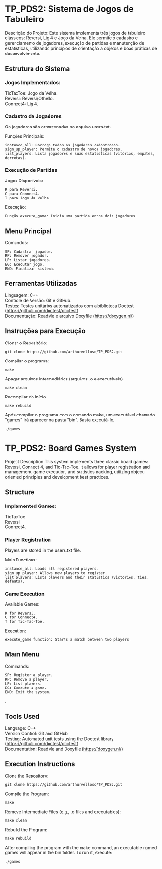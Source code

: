 # TP_PDS2: Sistema de Jogos de Tabuleiro

Descrição do Projeto: 
Este sistema implementa três jogos de tabuleiro clássicos: Reversi, Lig 4 e Jogo da Velha. Ele permite o cadastro e gerenciamento de jogadores, execução de partidas e manutenção de estatísticas, utilizando princípios de orientação a objetos e boas práticas de desenvolvimento.


## Estrutura do Sistema
### Jogos Implementados:

  TicTacToe: Jogo da Velha.  
  Reversi: Reversi/Othello.  
  Connect4: Lig 4.  

### Cadastro de Jogadores
Os jogadores são armazenados no arquivo users.txt.

Funções Principais:

    instance_all: Carrega todos os jogadores cadastrados.  
    sign_up_player: Permite o cadastro de novos jogadores.  
    list_players: Lista jogadores e suas estatísticas (vitórias, empates, derrotas).  


### Execução de Partidas
Jogos Disponíveis:

    R para Reversi.  
    C para Connect4.  
    T para Jogo da Velha.  

Execução:

    Função execute_game: Inicia uma partida entre dois jogadores.


## Menu Principal
Comandos:

    SP: Cadastrar jogador.  
    RP: Remover jogador.  
    LP: Listar jogadores.  
    EG: Executar jogo.  
    END: Finalizar sistema.

## Ferramentas Utilizadas
 Linguagem: C++  
 Controle de Versão: Git e GitHub.  
 Testes: Testes unitários automatizados com a biblioteca Doctest (https://github.com/doctest/doctest)  
 Documentação: ReadMe e arquivo Doxyfile (https://doxygen.nl/)  
 
## Instruções para Execução
Clonar o Repositório:  

    git clone https://github.com/arthurvelloso/TP_PDS2.git

Compilar o programa:

    make

Apagar arquivos intermediários (arquivos .o e executáveis)

    make clean

Recompilar do início  

    make rebuild
    
Após compilar o programa com o comando make, um executável chamado "games" irá aparecer na pasta "bin". Basta executá-lo.

    ./games


# TP_PDS2: Board Games System

Project Description
This system implements three classic board games: Reversi, Connect 4, and Tic-Tac-Toe. It allows for player registration and management, game execution, and statistics tracking, utilizing object-oriented principles and development best practices.


## Structure
### Implemented Games:

TicTacToe  
Reversi   
Connect4.  

### Player Registration

Players are stored in the users.txt file.

Main Functions:

    instance_all: Loads all registered players.  
    sign_up_player: Allows new players to register.  
    list_players: Lists players and their statistics (victories, ties, defeats).   


### Game Execution
Available Games:

    R for Reversi.  
    C for Connect4.  
    T for Tic-Tac-Toe.   

Execution:

    execute_game function: Starts a match between two players.



## Main Menu
Commands:

    SP: Register a player.  
    RP: Remove a player.  
    LP: List players.  
    EG: Execute a game.  
    END: Exit the system.  
.

## Tools Used
Language: C++  
Version Control: Git and GitHub  
Testing: Automated unit tests using the Doctest library (https://github.com/doctest/doctest)  
Documentation: ReadMe and Doxyfile (https://doxygen.nl/)    
 
## Execution Instructions
Clone the Repository:  

    git clone https://github.com/arthurvelloso/TP_PDS2.git

Compile the Program:

    make

Remove Intermediate Files (e.g., .o files and executables):

    make clean

Rebuild the Program:
  
    make rebuild
    
After compiling the program with the make command, an executable named games will appear in the bin folder. To run it, execute:

    ./games


